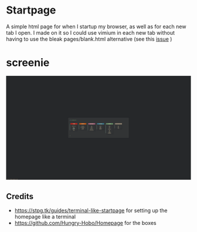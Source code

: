 # Startpage
A simple html page for when I startup my browser, as well as for each new tab I open. I made on it so I could use vimium in each new tab without having to use the bleak pages/blank.html alternative (see this [issue](https://github.com/philc/vimium/issues/1515) )

# screenie
![](startpage.gif)

## Credits

- https://stpg.tk/guides/terminal-like-startpage for setting up the homepage like a terminal
- https://github.com/Hungry-Hobo/Homepage for the boxes
